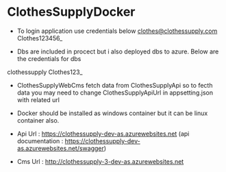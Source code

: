 # ClothesSupplyDocker
- To login application use credentials below
clothes@clothessupply.com
Clothes123456_

- Dbs are included in procect but i also deployed dbs to azure. Below are the credentials for dbs

clothessupply
Clothes123_

- ClothesSupplyWebCms fetch data from ClothesSupplyApi so to fecth data you may need to change ClothesSupplyApiUrl in appsetting.json with related url

- Docker should be installed as windows container but it can be linux container also.

- Api Url : https://clothessupply-dev-as.azurewebsites.net (api documentation : https://clothessupply-dev-as.azurewebsites.net/swagger)

- Cms Url : http://clothessupply-3-dev-as.azurewebsites.net
